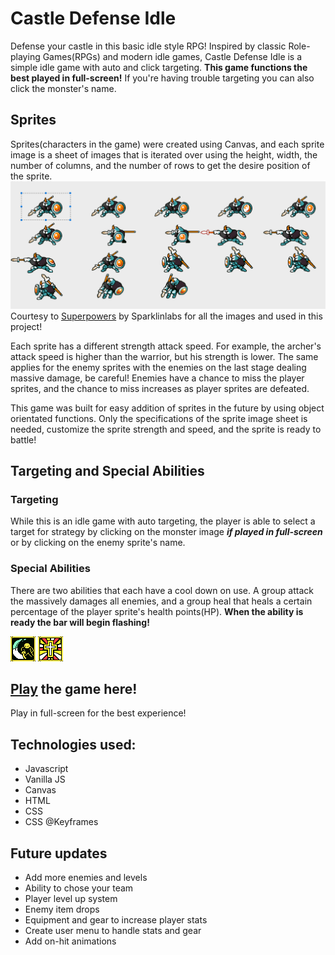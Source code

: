 # Castle Defense Idle
Defense your castle in this basic idle style RPG! Inspired by classic Role-playing Games(RPGs) and modern idle games, Castle Defense Idle is a simple idle game with auto and click targeting. **This game functions the best played in full-screen!** If you're having trouble targeting you can also click the monster's name.

## Sprites
Sprites(characters in the game) were created using Canvas, and each sprite image is a sheet of images that is iterated over using the height, width, the number of columns, and the number of rows to get the desire position of the sprite.
![alt text](https://raw.githubusercontent.com/jablan08/castle-defense-idle/master/imgs/sprites/sprites.examples.jpg "Sprite position example") Courtesy to 
[Superpowers](https://sparklinlabs.itch.io/superpowers "Superpowers Homepage") by Sparklinlabs for all the images and used in this project! 

Each sprite has a different strength attack speed. For example, the archer's attack speed is higher than the warrior, but his strength is lower. The same applies for the enemy sprites with the enemies on the last stage dealing massive damage, be careful! Enemies have a chance to miss the player sprites, and the chance to miss increases as player sprites are defeated.

This game was built for easy addition of sprites in the future by using object orientated functions. Only the specifications of the sprite image sheet is needed, customize the sprite strength and speed, and the sprite is ready to battle!
## Targeting and Special Abilities
### Targeting
While this is an idle game with auto targeting, the player is able to select a target for strategy by clicking on the monster image **_if played in full-screen_** or by clicking on the enemy sprite's name.

### Special Abilities
There are two abilities that each have a cool down on use. A group attack the massively damages all enemies, and a group heal that heals a certain percentage of the player sprite's health points(HP). **When the ability is ready the bar will begin flashing!**

![alt text](https://raw.githubusercontent.com/jablan08/castle-defense-idle/master/imgs/icons/menu.special.png) ![alt text](https://raw.githubusercontent.com/jablan08/castle-defense-idle/master/imgs/icons/menu.heal.png)


## [Play](https://jablan08.github.io/castle-defense-idle/) the game here!
Play in full-screen for the best experience!


## Technologies used:
* Javascript
* Vanilla JS
* Canvas
* HTML
* CSS
* CSS @Keyframes

## Future updates
* Add more enemies and levels
* Ability to chose your team
* Player level up system
* Enemy item drops
* Equipment and gear to increase player stats
* Create user menu to handle stats and gear
* Add on-hit animations






